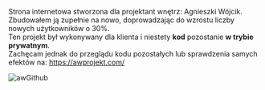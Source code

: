 Strona internetowa stworzona dla projektant wnętrz: Agnieszki Wójcik.   
Zbudowałem ją zupełnie na nowo, doprowadzając do wzrostu liczby nowych użytkowników o 30%.    
Ten projekt był wykonywany dla klienta i niestety **kod** pozostanie **w trybie prywatnym**.     
Zachęcam jednak do przeglądu kodu pozostałych lub sprawdzenia samych efektów na: https://awprojekt.com/

![awGithub](https://user-images.githubusercontent.com/117179182/207651043-1b31d669-c4e1-4064-90ca-7c106c2848d3.png)
